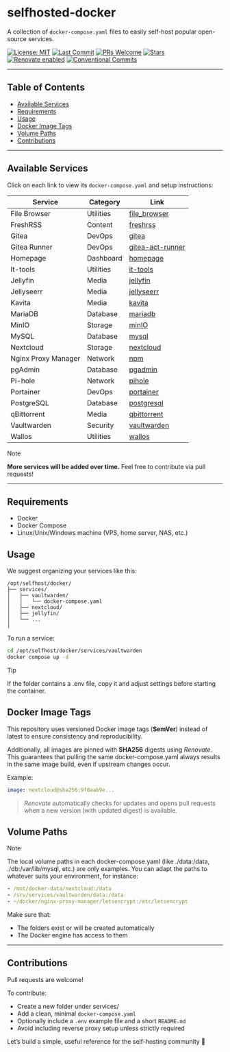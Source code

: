 # selfhosted-docker

A collection of `docker-compose.yaml` files to easily self-host popular open-source services.

[![License: MIT](https://img.shields.io/github/license/vidjinnangni/selfhosted-docker)](LICENSE)
[![Last Commit](https://img.shields.io/github/last-commit/vidjinnangni/selfhosted-docker)](https://github.com/ton-utilisateur/selfhosted-docker/commits/main)
[![PRs Welcome](https://img.shields.io/badge/PRs-welcome-brightgreen.svg)](https://github.com/ton-utilisateur/selfhosted-docker/pulls)
[![Stars](https://img.shields.io/github/stars/vidjinnangni/selfhosted-docker?style=social)](https://github.com/ton-utilisateur/selfhosted-docker/stargazers)
[![Renovate enabled](https://img.shields.io/badge/renovate-enabled-brightgreen?style=flat-square)](https://github.com/apps/renovate)
[![Conventional Commits](https://img.shields.io/badge/Conventional%20Commits-1.0.0-yellow.svg)](https://conventionalcommits.org)

---

## Table of Contents

- [Available Services](#available-services)
- [Requirements](#requirements)
- [Usage](#usage)
- [Docker Image Tags](#docker-image-tags)
- [Volume Paths](#volume-paths)
- [Contributions](#contributions)

---

## Available Services

Click on each link to view its `docker-compose.yaml` and setup instructions:

| Service              | Category     | Link                              |
|----------------------|--------------|-----------------------------------|
| File Browser         | Utilities    | [file_browser](./file_browser/)   |
| FreshRSS             | Content      | [freshrss](./freshrss/)           |
| Gitea                | DevOps       | [gitea](./gitea/)                 |
| Gitea Runner         | DevOps       | [gitea-act-runner](./gitea-act-runner/) |
| Homepage             | Dashboard    | [homepage](./homepage/)           |
| It-tools             | Utilities    | [it-tools](./it-tools/)           |
| Jellyfin             | Media        | [jellyfin](./jellyfin/)           |
| Jellyseerr           | Media        | [jellyseerr](./jellyseerr/)       |
| Kavita               | Media        | [kavita](./kavita/)               |
| MariaDB              | Database     | [mariadb](./mariadb/)             |
| MinIO                | Storage      | [minIO](./minIO/)                 |
| MySQL                | Database     | [mysql](./mysql/)                 |
| Nextcloud            | Storage      | [nextcloud](./nextcloud/)         |
| Nginx Proxy Manager  | Network      | [npm](./npm/)                     |
| pgAdmin              | Database     | [pgadmin](./pgadmin/)             |
| Pi-hole              | Network      | [pihole](./pihole/)               |
| Portainer            | DevOps       | [portainer](./portainer/)         |
| PostgreSQL           | Database     | [postgresql](./postgresql/)       |
| qBittorrent          | Media        | [qbittorrent](./qbittorrent/)     |
| Vaultwarden          | Security     | [vaultwarden](./vaultwarden/)     |
| Wallos               | Utilities    | [wallos](./wallos/)               |

> [!NOTE]
> **More services will be added over time.** Feel free to contribute via pull requests!

---

## Requirements

- Docker
- Docker Compose
- Linux/Unix/Windows machine (VPS, home server, NAS, etc.)

## Usage

We suggest organizing your services like this:

```plaintext
/opt/selfhost/docker/
├── services/
│   ├── vaultwarden/
│   │   └── docker-compose.yaml
│   ├── nextcloud/
│   ├── jellyfin/
│   └── ...
│
```

To run a service:

```bash
cd /opt/selfhost/docker/services/vaultwarden
docker compose up -d
```

> [!TIP]
> If the folder contains a .env file, copy it and adjust settings before starting the container.

## Docker Image Tags

This repository uses versioned Docker image tags (**SemVer**) instead of latest to ensure consistency and reproducibility.

Additionally, all images are pinned with **SHA256** digests using _Renovate_.
This guarantees that pulling the same docker-compose.yaml always results in the same image build, even if upstream changes occur.

Example:

```yaml
image: nextcloud@sha256:9f0aab9e...
```

> _Renovate_ automatically checks for updates and opens pull requests when a new version (with updated digest) is available.

## Volume Paths

> [!NOTE]
> The local volume paths in each docker-compose.yaml (like ./data:/data, ./db:/var/lib/mysql, etc.) are only examples.
> You can adapt the paths to whatever suits your environment, for instance:

```yaml
- /mnt/docker-data/nextcloud:/data
- /srv/services/vaultwarden/data:/data
- ~/docker/nginx-proxy-manager/letsencrypt:/etc/letsencrypt
```

Make sure that:

- The folders exist or will be created automatically
- The Docker engine has access to them

---

## Contributions

Pull requests are welcome!

To contribute:

- Create a new folder under services/
- Add a clean, minimal `docker-compose.yaml`
- Optionally include a `.env` example file and a short `README.md`
- Avoid including reverse proxy setup unless strictly required

Let’s build a simple, useful reference for the self-hosting community 🚀
